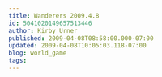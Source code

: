 ```yaml
---
title: Wanderers 2009.4.8
id: 5041020149657513446
author: Kirby Urner
published: 2009-04-08T08:58:00.000-07:00
updated: 2009-04-08T10:05:03.118-07:00
blog: world_game
tags: 
---
```


